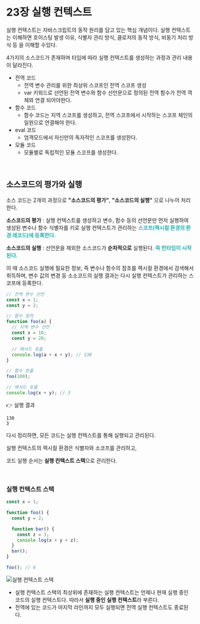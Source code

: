 # 23장 실행 컨텍스트

실행 컨텍스트는 자바스크립트의 동작 원리를 담고 있는 핵심 개념이다.
실행 컨텍스트는 이해하면 호이스팅 발생 이유, 식별자 관리 방식, 클로저의 동작 방식, 비동기 처리 방식 등 을 이해할 수있다.

4가지의 소스코드가 존재하며 타입에 따라 실행 컨텍스트를 생성하는 과정과 관리 내용이 달라진다.

- 전역 코드
  - 전역 변수 관리를 위한 최상위 스코프인 전역 스코프 생성
  - var 키워드로 선언된 전역 변수와 함수 선언문으로 정의된 전역 함수가 전역 객체와 연결 되어야한다.
- 함수 코드
  - 함수 코드는 지역 스코프를 생성하고, 전역 스코프에서 시작하는 스코프 체인의 일원으로 연결해야 한다.
- eval 코드
  - 엄격모드에서 자신만의 독자적인 스코프를 생성한다.
- 모듈 코드
  - 모듈별로 독립적인 모듈 스코프를 생성한다.

<br/>

## 소스코드의 평가와 실행

소스 코드는 2개의 과정으로 **"소스코드의 평가"**, **"소스코드의 실행"** 으로 나누어 처리한다.

**소스코드의 평가** : 실행 컨텍스트를 생성하고 변수, 함수 등의 선언문만 먼저 실행하여 생성된 변수나 함수 식별자를 키로 실행 컨텍스트가 관리하는 **<span style="color:Lightseagreen">스코프(렉시컬 환경의 환경 레코드)에 등록한다.</span>**

**소스코드의 실행** : 선언문을 제외한 소스코드가 **순차적으로** 실행된다. **<span style="color:Lightseagreen">즉 런타임이 시작된다. </span>**

이 때 소스코드 실행에 필요한 정보, 즉 변수나 함수의 참조를 렉시컬 환경에서 검색해서 취득하며, 변수 값의 변경 등 소소코드의 실행 결과는 다시 실행 컨텍스트가 관리하는 스코프에 등록한다.

```javascript
// 전역 변수 선언
const x = 1;
const y = 2;

// 함수 정의
function foo(a) {
  // 지역 변수 선언
  const x = 10;
  const y = 20;

  // 메서드 호출
  console.log(a + x + y); // 130
}

// 함수 호출
foo(100);

// 메서드 호출
console.log(x + y); // 3
```

👉 실행 결과

    130
    3

다시 정리하면, 모든 코드는 실행 컨텍스트를 통해 실행되고 관리된다.

실행 컨텍스트의 렉시컬 환경은 식별자와 소코프를 관리하고,

코드 실행 순서는 **실행 컨텍스트 스택**으로 관리한다.

<br/>

### 실행 컨텍스트 스택

```javascript
const x = 1;

function foo() {
  const y = 2;

  function bar() {
    const z = 3;
    console.log(x + y + z);
  }
  bar();
}

foo(); // 6
```

![실행 컨텍스트 스택 ](https://miro.medium.com/max/1400/1*0FSent9cSo2b5ggUdtKPWQ.png)

- 실행 컨텍스트 스택의 최상위에 존재하는 실행 컨텍스트는 언제나 현재 실행 중인 코드의 실행 컨텍스트다. 따라서 **실행 중인 실행 컨텍스트**라 부른다.
- 전역에 있는 코드가 마지막 라인까지 모두 실행되면 전역 실행 컨텍스트도 종료된다.
